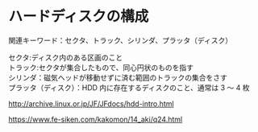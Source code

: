 # ハードディスクの構成

関連キーワード：セクタ、トラック、シリンダ、プラッタ（ディスク）

セクタ:ディスク内のある区画のこと  
トラック:セクタが集合したもので、同心円状のものを指す  
シリンダ：磁気ヘッドが移動せずに済む範囲のトラックの集合をさす  
プラッタ（ディスク）：HDD 内に存在するディスクのこと、通常は 3 ～ 4 枚

http://archive.linux.or.jp/JF/JFdocs/hdd-intro.html

https://www.fe-siken.com/kakomon/14_aki/q24.html

